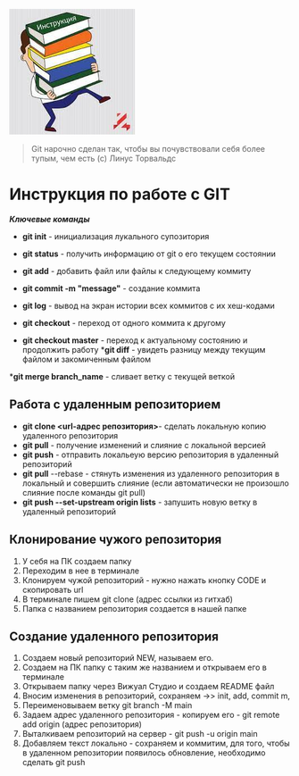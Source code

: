 ![Здесь картинка](GIT.jpg)

>Git нарочно сделан так, чтобы вы почувствовали себя более тупым, чем есть (с) Линус Торвальдс


# Инструкция по работе с GIT

***Ключевые команды***

* __git init__ - инициализация лукального супозитория
* __git status__ - получить информацию от git о его текущем состоянии

* __git add__ - добавить файл или файлы к следующему коммиту

* __git commit -m "message"__ - создание коммита

* __git log__ - вывод на экран истории всех коммитов с их хеш-кодами

* __git checkout__ - переход от одного коммита к другому
* __git checkout master__ - переход к актуальному состоянию и продолжить работу
*__git diff__ - увидеть разницу между текущим файлом и закомиченным файлом

*__git merge branch_name__ - сливает ветку с текущей 
веткой

## Работа с удаленным репозиторием

* __git clone <url-адрес репозитория>__- сделать локальную копию удаленного репозитория
* __git pull__ - получение изменений и слияние с локальной версией
* __git push__ - отправить локальеую версию репозитория в удаленный репозиторий
* __git pull__ --rebase - стянуть изменения из удаленного репозитория в локальный и совершить слияние (если автоматически не произошло слияние после команды git pull)
* __git push --set-upstream origin lists__ - запушить новую ветку в удаленный репозиторий


## Клонирование чужого репозитория
1. У себя на ПК создаем папку
2. Переходим в нее в терминале
3. Клонируем чужой репозиторий - нужно нажать кнопку CODE и скопировать url
4. В терминале пишем git clone (адрес ссылки из гитхаб)
5. Папка с названием репозитория создается в нашей папке

## Создание удаленного репозитория
1. Создаем новый репозиторий NEW, называем его.
2. Создаем на ПК папку с таким же названием и открываем его в терминале
3. Открываем папку через Вижуал Студио и создаем README файл
4. Вносим изменения в репозиторий, сохраняем ->> init, add, commit m,
5. Переименовываем ветку git branch -M main
6. Задаем адрес удаленного репозитория - копируем его - git remote add origin (адрес репозитория)
7. Выталкиваем репозиторий на сервер - git push -u origin main
8. Добавляем текст локально - сохраняем и коммитим, для того, чтобы в удаленном репозитории появилось обновление, необходимо сделать git push



